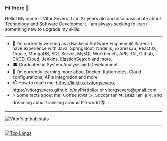 ### Hi there 👋

Hello! My name is Vítor Severo, I am 25 years old and also passionate about Technology and Software Development. I am always seeking to learn something new to upgrade my skills.

---------------------------------------------------------------------------------------------------------------------------------------------------------------------------------

- 🔭  I’m currently working as a Backend Software Engineer @ Sicredi. I have experience with Java, Spring Boot, Node.js, ExpressJS, ReactJS, Oracle, MongoDB, SQL Server, MySQL Workbench, APIs, Git, Github, CI/CD, Cloud, Jenkins, ElastichSearch and more. 
- 🎓 Graduated in System Analysis and Development.
- 🌱 I’m currently learning more about Docker, Kubernetes, Cloud configurations, APIs integration and more
- 📫 How to reach me: https://linktr.ee/vitorgsevero, https://vitorgsevero.github.io/myPortfolio/ or vitorgsevero@gmail.com
- ⚡ Some facts about me: Coffee lover ☕, Soccer fan ⚽, Brazilian 🇧🇷, and dreaming about traveling around the world 🌎 

---------------------------------------------------------------------------------------------------------------------------------------------------------------------------------

![Vitor's github stats](https://github-readme-stats.vercel.app/api?username=vitorgsevero&show_icons=true&theme=dark)

---------------------------------------------------------------------------------------------------------------------------------------------------------------------------------

[![Top Langs](https://github-readme-stats.vercel.app/api/top-langs/?username=vitorgsevero&hide=c,php)](https://github.com/vitorgsevero/github-readme-stats)


